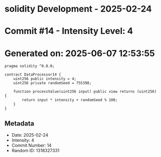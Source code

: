 ﻿# solidity Development - 2025-02-24
# Commit #14 - Intensity Level: 4
# Generated on: 2025-06-07 12:53:55
```solidity
pragma solidity ^0.8.0;

contract DataProcessor14 {
    uint256 public intensity = 4;
    uint256 private randomSeed = 755398;

    function processValue(uint256 input) public view returns (uint256) {
        return input * intensity + randomSeed % 100;
    }
}
```
## Metadata
- Date: 2025-02-24
- Intensity: 4
- Commit Number: 14
- Random ID: 1318327331
